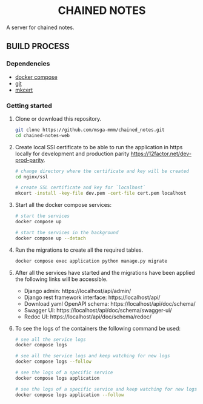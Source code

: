 <h1 align="center">CHAINED NOTES</h1>

A server for chained notes.

## BUILD PROCESS

### Dependencies

- [docker compose](https://docs.docker.com/compose/install/)
- [git](https://git-scm.com/book/en/v2/Getting-Started-Installing-Git)
- [mkcert](https://github.com/FiloSottile/mkcert#installation)

### Getting started

1. Clone or download this repository.

   ```sh
   git clone https://github.com/msga-mmm/chained_notes.git
   cd chained-notes-web
   ```

2. Create local SSl certificate to be able to run the application in https locally for development and production parity https://12factor.net/dev-prod-parity.

   ```sh
   # change directory where the certificate and key will be created
   cd nginx/ssl

   # create SSL certificate and key for `localhost`
   mkcert -install -key-file dev.pem -cert-file cert.pem localhost
   ```

3. Start all the docker compose services:

   ```sh
   # start the services
   docker compose up

   # start the services in the background
   docker compose up --detach
   ```

4. Run the migrations to create all the required tables.

   ```sh
   docker compose exec application python manage.py migrate
   ```

5. After all the services have started and the migrations have been applied the following links will be accessible.

   - Django admin: https://localhost/api/admin/
   - Django rest framework interface: https://localhost/api/
   - Download yaml OpenAPI schema: https://localhost/api/doc/schema/
   - Swagger UI: https://localhost/api/doc/schema/swagger-ui/
   - Redoc UI: https://localhost/api/doc/schema/redoc/

6. To see the logs of the containers the following command be used:

   ```sh
   # see all the service logs
   docker compose logs

   # see all the service logs and keep watching for new logs
   docker compose logs --follow

   # see the logs of a specific service
   docker compose logs application

   # see the logs of a specific service and keep watching for new logs
   docker compose logs application --follow
   ```
